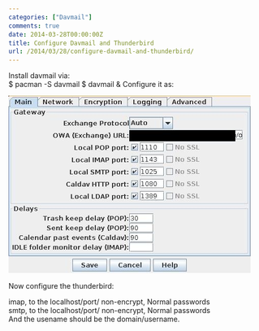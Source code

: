 ```yaml
---
categories: ["Davmail"]
comments: true
date: 2014-03-28T00:00:00Z
title: Configure Davmail and Thunderbird
url: /2014/03/28/configure-davmail-and-thunderbird/
---
```


Install davmail via:<br />
	$ pacman -S davmail
	$ davmail &
Configure it as:<br />

![/images/davmail.jpg](/images/davmail.jpg)

Now configure the thunderbird:<br />

imap, to the localhost/port/  non-encrypt, Normal passwords<br />
smtp, to the localhost/port/  non-encrypt, Normal passwords<br />
And the usename should be the domain/username.
